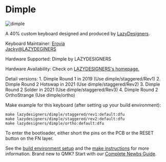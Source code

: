 # Dimple

![dimple](https://i.loli.net/2019/03/29/5c9daf903cad9.jpg)

A 40% custom keyboard designed and produced by [LazyDesigners](http://lazydesigners.cn).

Keyboard Maintainer: [Erovia](https://github.com/Erovia)  
                     [Jacky@LAZYDEGINERS](https://github.com/jackytrabbit)  

Hardware Supported: Dimple by LAZYDESIGNERS

Hardware Availability: Check on [LAZYDESIGNERS's homepage.](http://lazydesigners.cn)

Detail versions: 1. Dimple Round 1 in 2019 (Use dimple/staggered/Rev1)
                 2. Dimple Round 2 Hotswap in 2021 (Use dimple/staggered/Rev2)
                 3. Dimple Round 2 Solder in 2021 (Use dimple/staggered/Rev3)
                 4. Dimple Round 2 OrthoStrange (Use dimple/ortho) 

Make example for this keyboard (after setting up your build environment):

    make lazydesigners/dimple/staggered/rev1:default:dfu
    make lazydesigners/dimple/staggered/rev2:default:dfu
    make lazydesigners/dimple/ortho:default:dfu

To enter the bootloader, either short the pins on the PCB or the RESET button on the FN layer.

See the [build environment setup](https://docs.qmk.fm/#/getting_started_build_tools) and the [make instructions](https://docs.qmk.fm/#/getting_started_make_guide) for more information. Brand new to QMK? Start with our [Complete Newbs Guide](https://docs.qmk.fm/#/newbs).
